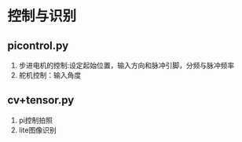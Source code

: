 # 控制与识别

## picontrol.py

1. 步进电机的控制:设定起始位置，输入方向和脉冲引脚，分频与脉冲频率
2. 舵机控制：输入角度

## cv+tensor.py

1. pi控制拍照
2. lite图像识别

